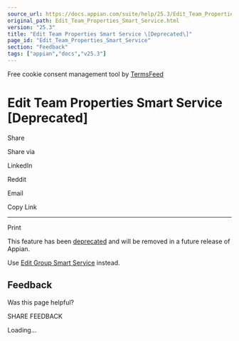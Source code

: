 ```yaml
---
source_url: https://docs.appian.com/suite/help/25.3/Edit_Team_Properties_Smart_Service.html
original_path: Edit_Team_Properties_Smart_Service.html
version: "25.3"
title: "Edit Team Properties Smart Service \[Deprecated\]"
page_id: "Edit_Team_Properties_Smart_Service"
section: "Feedback"
tags: ["appian","docs","v25.3"]
---
```



Free cookie consent management tool by [TermsFeed](https://www.termsfeed.com/)

# Edit Team Properties Smart Service \[Deprecated\]

Share

Share via

LinkedIn

Reddit

Email

Copy Link

* * *

Print

This feature has been [deprecated](Deprecated_Features.html) and will be removed in a future release of Appian.

Use [Edit Group Smart Service](Edit_Group_Smart_Service.html) instead.

## Feedback

Was this page helpful?

SHARE FEEDBACK

Loading...
